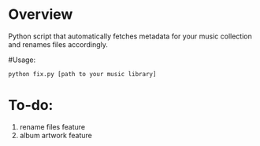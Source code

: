 # Overview
Python script that automatically fetches metadata for your music collection and renames files accordingly.

#Usage: 
```
python fix.py [path to your music library]
```

# To-do:
1. rename files feature
2. album artwork feature
